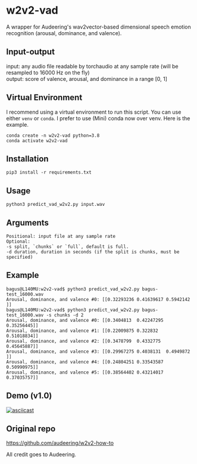 # w2v2-vad
A wrapper for Audeering's wav2vector-based dimensional speech emotion recognition (arousal, dominance, and valence).

## Input-output
input: any audio file readable by torchaudio at any sample rate (will be resampled to 16000 Hz on the fly)  
output:  score of valence, arousal, and dominance in a range [0, 1]  

## Virtual Environment
I recommend using a virtual environment to run this script. You can use either `venv` or `conda`. I prefer 
to use (Mini) conda now over venv. Here is the example.
    
    conda create -n w2v2-vad python=3.8
    conda activate w2v2-vad

## Installation
    pip3 install -r requirements.txt
    
## Usage
    python3 predict_vad_w2v2.py input.wav

## Arguments
```
Positional: input file at any sample rate
Optional:  
-s split, `chunks` or `full`, default is full.  
-d duration, duration in seconds (if the split is chunks, must be specified)  
```

## Example

```
bagus@L140MU:w2v2-vad$ python3 predict_vad_w2v2.py bagus-test_16000.wav 
Arousal, dominance, and valence #0: [[0.32293236 0.41639617 0.5942142 ]]
bagus@L140MU:w2v2-vad$ python3 predict_vad_w2v2.py bagus-test_16000.wav -s chunks -d 2
Arousal, dominance, and valence #0: [[0.3404813  0.42247295 0.35256445]]
Arousal, dominance, and valence #1: [[0.22009875 0.322832   0.51018834]]
Arousal, dominance, and valence #2: [[0.3478799  0.4332775  0.45645887]]
Arousal, dominance, and valence #3: [[0.29967275 0.4038131  0.4949872 ]]
Arousal, dominance, and valence #4: [[0.24804251 0.33543587 0.50990975]]
Arousal, dominance, and valence #5: [[0.38564402 0.43214017 0.37035757]]
```

## Demo (v1.0)
[![asciicast](https://asciinema.org/a/1XhSclhNuVsfG6bBCPoQLwvN1.svg)](https://asciinema.org/a/1XhSclhNuVsfG6bBCPoQLwvN1)

## Original repo  
https://github.com/audeering/w2v2-how-to

All credit goes to Audeering.
